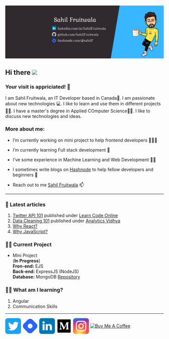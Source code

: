 ![Banner](./assets/cover.png)

<!-- welcome message -->
<h2>Hi there <img src="https://media.giphy.com/media/hvRJCLFzcasrR4ia7z/giphy.gif" width="25px"></h2>

<!-- Personal Details -->
<h3>Your visit is appriciated! 🙌</h3>
<p>I am Sahil Fruitwala, an IT Developer based in Canada🍁. I am passionate about new technologies 💻. I like to learn and use them in different projects🧑‍💻. I have a master's degree in Applied COmputer Science👨‍🎓. I like to discuss new technologies and ideas.</p>

<!-- More About Me -->
<h3> More about me:</h3>
<ul>
 <li><p>I’m currently working on mini project to help frontend developers 👨🏽‍💻</p></li>
 <li><p>I’m currently learning Full stack development 🌱</p></li>
 <li><p>I’ve some experience in Machine Learning and Web Development 👨‍🔬</p></li>
 <li><p>I sometimes write blogs on <a href="https://hashnode.com/@sahilF" target="blank">Hashnode</a> to help fellow developers and beginners 📝</p></li>
 <li><p>Reach out to me <a href="linktr.ee/SahilFruitwala" target="blank">Sahil Fruitwala</a> 📫</p></li>
</ul>

---

<!-- blog starts --> 
### 📝 Latest articles
1. [Twitter API 101](https://blog.learncodeonline.in/twitter-api-101) published under [Learn Code Online](https://web.learncodeonline.in/)
2. [Data Cleaning 101](https://medium.com/analytics-vidhya/data-cleaning-101-b3d29223f256) published under [Analytics Vidhya](https://medium.com/analytics-vidhya)
3. [Why React?](https://sahilfruitwala.medium.com/why-react-b28d9c4d7c36)
4. [Why JavaScript?](https://sahilfruitwala.medium.com/why-javascript-e438ae40fbd9)


<!-- Recent Project -->
### 👨‍🏫 Current Project  
* Mini Project  
(**In Progress**)  
**Fron-end:** EJS  
**Back-end:** ExpressJS (NodeJS)  
**Database:** MongoDB 
[Repository](https://github.com/SahilFruitwala/mini-projects.git)

<!-- WHat I am learning? -->
### 👨‍💻 What am I learning?  
1. Angular
2. Communication Skills

---
<p align="left">

<a href="https://twitter.com/Sahil_Fruitwala" target="blank"><img align="center" src="./assets/twitter.svg" alt="Twitter" height="50" width="50" /></a>
<a href="https://hashnode.com/@sahilF" target="blank"><img align="center" src="./assets/hashnode.svg" alt="Hashnode" height="50" width="50" /></a>
<a href="https://www.linkedin.com/in/SahilFruitwala" target="blank"><img align="center" src="./assets/linkedin.svg" alt="LinkedIn" height="50" width="50" /></a>
<a href="https://dev.to/sahil_" target="blank"><img align="center" src="./assets/medium.svg" alt="Medium" height="50" width="50" /></a>
<a href="https://www.instagram.com/sahil_fruitwala/" target="blank"><img align="center" src="./assets/instagram.svg" alt="Instagram" height="50" width="50" /></a>
<a href="https://www.buymeacoffee.com/sahilfruitwala" target="_blank"><img src="https://cdn.buymeacoffee.com/buttons/default-orange.png" alt="Buy Me A Coffee" height="50" width="174" align="center"></a>
</p>

